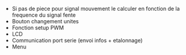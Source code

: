 - Si pas de piece pour signal mouvement le calculer en fonction de la frequence du signal fente
- Bouton changement unites
- Fonction setup PWM
- LCD
- Communication port serie (envoi infos + etalonnage)
- Menu